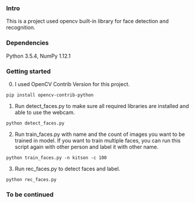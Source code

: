
### Intro

This is a project used opencv built-in library for face detection and recognition.

### Dependencies

Python 3.5.4, NumPy 1.12.1

### Getting started

0. I used OpenCV Contrib Version for this project.
  ```
  pip install opencv-contrib-python
  ```

1. Run detect_faces.py to make sure all required libraries are installed and able to use the webcam.
  ```
  python detect_faces.py
  ```

2. Run train_faces.py with name and the count of images you want to be trained in model. If you want to train multiple faces, you can run this script again with other person and label it with other name.
  ```
  python train_faces.py -n kitson -c 100
  ```

3. Run rec_faces.py to detect faces and label.
  ```
  python rec_faces.py
  ```

### To be continued
